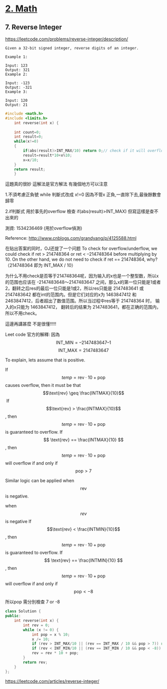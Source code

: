 # [2. Math](/math.md)


## 7. Reverse Integer
https://leetcode.com/problems/reverse-integer/description/

    Given a 32-bit signed integer, reverse digits of an integer.
    
    Example 1:
    
    Input: 123
    Output: 321
    Example 2:
    
    Input: -123
    Output: -321
    Example 3:
    
    Input: 120
    Output: 21


```c
#include <math.h>
#include <limits.h>
    int reverse(int x) {
        
    int count=0;
    int result=0;
    while(x!=0)
    {
        if(abs(result)>INT_MAX/10) return 0;// check if it will overflow after reverse 
        result=result*10+x%10;
        x=x/10;
    } 
    return result;
    }
```


這題真的很妙  這解法是官方解法 有幾個地方可以注意

1.不須考慮正負號 while 判斷式改成  x!=0
因為不管x 正負,一直除下去,最後餘數會歸零

2.if判斷式 
用於事先的overflow 檢查
if(abs(result)>INT_MAX)  但寫這樣是查不出來的  

測資:
1534236469  (用於overflow偵測)

Reference:
http://www.cnblogs.com/grandyang/p/4125588.html

在贴出答案的同时，OJ还提了一个问题 To check for overflow/underflow, we could check if ret > 214748364 or ret < –214748364 before multiplying by 10. On the other hand, we do not need to check if ret == 214748364, why? （214748364 即为 INT_MAX / 10）

为什么不用check是否等于214748364呢，因为输入的x也是一个整型数，所以x的范围也应该在 -2147483648～2147483647 之间，那么x的第一位只能是1或者2，翻转之后res的最后一位只能是1或2，所以res只能是 2147483641 或 2147483642 都在int的范围内。但是它们对应的x为 1463847412 和 2463847412，后者超出了数值范围。所以当过程中res等于 214748364 时， 输入的x只能为 1463847412， 翻转后的结果为 2147483641，都在正确的范围内，所以不用check。


這邊再講甚麼 不是很懂!!!!!



Leet code 官方的解釋:
因為
$$ \text{INT_MIN} =	–2147483647 – 1 $$
$$ \text{INT_MAX} =	2147483647 $$

To explain, lets assume that  is positive.

If $$temp = \text{rev} \cdot 10 + \text{pop} $$ causes overflow, then it must be that $$\text{rev} \geq \frac{INTMAX}{10}$$
​
If $$\text{rev} > \frac{INTMAX}{10}$$ , then $$ temp = \text{rev} \cdot 10 + \text{pop}$$ is guaranteed to overflow.
If $$ \text{rev} == \frac{INTMAX}{10} $$, then $$ temp = \text{rev} \cdot 10 + \text{pop}$$ will overflow if and only if $$ \text{pop} > 7$$

Similar logic can be applied when $$ \text{rev}$$ is negative.

when $$rev$$ is negative
If $$\text{rev} < \frac{INTMIN}{10}$$ , then $$ temp = \text{rev} \cdot 10 + \text{pop}$$ is guaranteed to overflow.
If $$ \text{rev} == \frac{INTMIN}{10} $$, then $$ temp = \text{rev} \cdot 10 + \text{pop}$$ will overflow if and only if $$ \text{pop} < -8$$


所以pop 需分別檢查   7 or -8

```c++
class Solution {
public:
    int reverse(int x) {
        int rev = 0;
        while (x != 0) {
            int pop = x % 10;
            x /= 10;
            if (rev > INT_MAX/10 || (rev == INT_MAX / 10 && pop > 7)) return 0;
            if (rev < INT_MIN/10 || (rev == INT_MIN / 10 && pop < -8)) return 0;
            rev = rev * 10 + pop;
        }
        return rev;
    }
};

```
https://leetcode.com/articles/reverse-integer/

